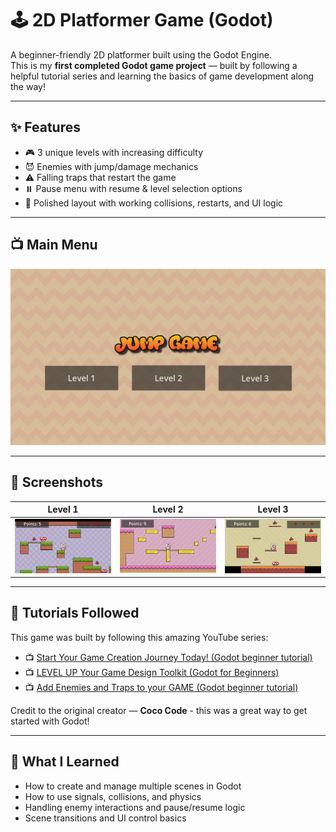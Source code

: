 # 🕹️ 2D Platformer Game (Godot)  
A beginner-friendly 2D platformer built using the Godot Engine.  
This is my **first completed Godot game project** — built by following a helpful tutorial series and learning the basics of game development along the way!

---

## ✨ Features

- 🎮 3 unique levels with increasing difficulty
- 😈 Enemies with jump/damage mechanics
- ⚠️ Falling traps that restart the game
- ⏸️ Pause menu with resume & level selection options
- 🎨 Polished layout with working collisions, restarts, and UI logic

---

## 📺 Main Menu

![Main Menu](mainMenu.png)

---

## 📸 Screenshots

| Level 1 | Level 2 | Level 3 |
|--------|--------|--------|
| ![Level 1 Screenshot](level1.png) | ![Level 2 Screenshot](level2.png) | ![Level 3 Screenshot](level3.png) |

---

## 🎥 Tutorials Followed

This game was built by following this amazing YouTube series:

- 📺 [Start Your Game Creation Journey Today! (Godot beginner tutorial)](https://youtu.be/5V9f3MT86M8?si=odPidkUdDJkQ9GkU)
- 📺 [LEVEL UP Your Game Design Toolkit (Godot for Beginners)](https://youtu.be/zL__a0Ei6Vs?si=u1GHF66ghP1LBcUf)
- 📺 [Add Enemies and Traps to your GAME (Godot beginner tutorial)](https://youtu.be/kBzV7vgdQfU?si=0xgjUMFea73TUS5V)

Credit to the original creator — **Coco Code** -  this was a great way to get started with Godot!

---

## 🧠 What I Learned

- How to create and manage multiple scenes in Godot
- How to use signals, collisions, and physics
- Handling enemy interactions and pause/resume logic
- Scene transitions and UI control basics
